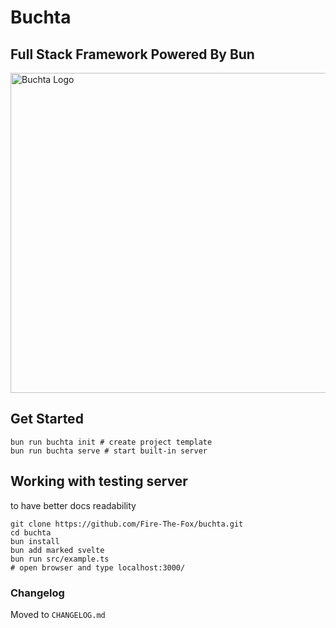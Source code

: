 # Buchta
## Full Stack Framework Powered By Bun

<img src="./buchta.png" alt="Buchta Logo" width="512"/>

## Get Started

```
bun run buchta init # create project template
bun run buchta serve # start built-in server
```

## Working with testing server
to have better docs readability
```
git clone https://github.com/Fire-The-Fox/buchta.git
cd buchta
bun install
bun add marked svelte
bun run src/example.ts
# open browser and type localhost:3000/
```

### Changelog
Moved to `CHANGELOG.md`